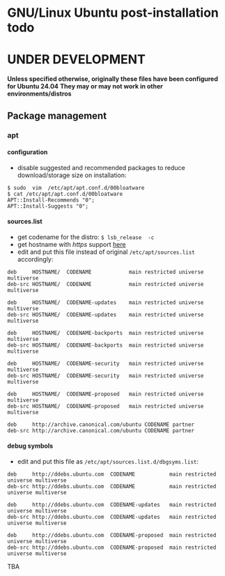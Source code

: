 # GNU/Linux Ubuntu post-installation todo

# UNDER DEVELOPMENT

**Unless specified otherwise, originally these files have been configured for Ubuntu 24.04**
**They may or may not work in other environments/distros**


## Package management

### apt

#### configuration

- disable suggested and recommended packages to reduce download/storage size on installation:
```
$ sudo  vim  /etc/apt/apt.conf.d/00bloatware
$ cat /etc/apt/apt.conf.d/00bloatware
APT::Install-Recommends "0";
APT::Install-Suggests "0";
```

#### sources.list

- get codename for the distro: `$ lsb_release  -c`
- get hostname with _https_ support [here](https://launchpad.net/ubuntu/+archivemirrors)
- edit and put this file instead of original `/etc/apt/sources.list` accordingly:
```
deb     HOSTNAME/  CODENAME            main restricted universe multiverse
deb-src HOSTNAME/  CODENAME            main restricted universe multiverse

deb     HOSTNAME/  CODENAME-updates    main restricted universe multiverse
deb-src HOSTNAME/  CODENAME-updates    main restricted universe multiverse

deb     HOSTNAME/  CODENAME-backports  main restricted universe multiverse
deb-src HOSTNAME/  CODENAME-backports  main restricted universe multiverse

deb     HOSTNAME/  CODENAME-security   main restricted universe multiverse
deb-src HOSTNAME/  CODENAME-security   main restricted universe multiverse

deb     HOSTNAME/  CODENAME-proposed   main restricted universe multiverse
deb-src HOSTNAME/  CODENAME-proposed   main restricted universe multiverse

deb     http://archive.canonical.com/ubuntu CODENAME partner
deb-src http://archive.canonical.com/ubuntu CODENAME partner
```


#### debug symbols

- edit and put this file as `/etc/apt/sources.list.d/dbgsyms.list`:
```
deb     http://ddebs.ubuntu.com  CODENAME           main restricted universe multiverse
deb-src http://ddebs.ubuntu.com  CODENAME           main restricted universe multiverse

deb     http://ddebs.ubuntu.com  CODENAME-updates   main restricted universe multiverse
deb-src http://ddebs.ubuntu.com  CODENAME-updates   main restricted universe multiverse

deb     http://ddebs.ubuntu.com  CODENAME-proposed  main restricted universe multiverse
deb-src http://ddebs.ubuntu.com  CODENAME-proposed  main restricted universe multiverse
```


TBA

